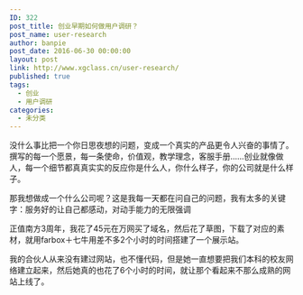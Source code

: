 ```yaml
---
ID: 322
post_title: 创业早期如何做用户调研？
post_name: user-research
author: banpie
post_date: 2016-06-30 00:00:00
layout: post
link: http://www.xgclass.cn/user-research/
published: true
tags:
  - 创业
  - 用户调研
categories:
  - 未分类
---
```

没什么事比把一个你日思夜想的问题，变成一个真实的产品更令人兴奋的事情了。 撰写的每一个愿景，每一条使命，价值观，教学理念，客服手册……创业就像做人，每一个细节都真真实实的反应你是什么人，你什么样子，你的公司就是什么样子。

那我想做成一个什么公司呢？这是我每一天都在问自己的问题，我有太多的关键字：服务好的让自己都感动，对动手能力的无限强调

正值南方3周年，我花了45元在万网买了域名，然后花了草图，下载了对应的素材，就用farbox＋七牛用差不多2个小时的时间搭建了一个展示站。

我的合伙人从来没有建过网站，也不懂代码，但是她一直想要把我们本科的校友网络建立起来，然后她真的也花了6个小时的时间，就让那个看起来不那么成熟的网站上线了。
